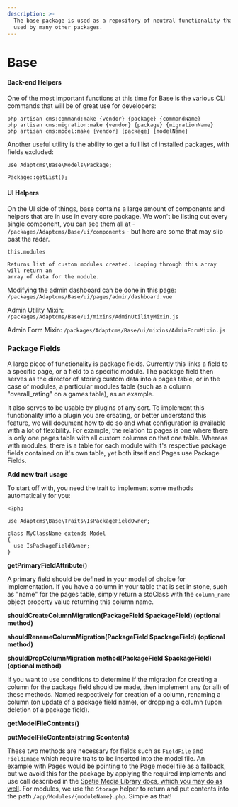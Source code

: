 ```yaml
---
description: >-
  The base package is used as a repository of neutral functionality that may be
  used by many other packages.
---
```


# Base

#### Back-end Helpers

One of the most important functions at this time for Base is the various CLI commands that will be of great use for developers:

```text
php artisan cms:command:make {vendor} {package} {commandName}
php artisan cms:migration:make {vendor} {package} {migrationName}
php artisan cms:model:make {vendor} {package} {modelName}
```

Another useful utility is the ability to get a full list of installed packages, with fields excluded:

```text
use Adaptcms\Base\Models\Package;

Package::getList();
```

#### UI Helpers

On the UI side of things, base contains a large amount of components and helpers that are in use in every core package. We won't be listing out every single component, you can see them all at - `/packages/Adaptcms/Base/ui/components` - but here are some that may slip past the radar.

```text
this.modules

Returns list of custom modules created. Looping through this array will return an
array of data for the module.
```

Modifying the admin dashboard can be done in this page: `/packages/Adaptcms/Base/ui/pages/admin/dashboard.vue` 

Admin Utility Mixin: `/packages/Adaptcms/Base/ui/mixins/AdminUtilityMixin.js`

Admin Form Mixin: `/packages/Adaptcms/Base/ui/mixins/AdminFormMixin.js`

### Package Fields

A large piece of functionality is package fields. Currently this links a field to a specific page, or a field to a specific module. The package field then serves as the director of storing custom data into a pages table, or in the case of modules, a particular modules table \(such as a column "overall\_rating" on a games table\), as an example.

It also serves to be usable by plugins of any sort. To implement this functionality into a plugin you are creating, or better understand this feature, we will document how to do so and what configuration is available with a lot of flexibility. For example, the relation to pages is one where there is only one pages table with all custom columns on that one table. Whereas with modules, there is a table for each module with it's respective package fields contained on it's own table, yet both itself and Pages use Package Fields.

**Add new trait usage**

To start off with, you need the trait to implement some methods automatically for you:

```text
<?php

use Adaptcms\Base\Traits\IsPackageFieldOwner;

class MyClassName extends Model
{
  use IsPackageFieldOwner;
}
```

**getPrimaryFieldAttribute\(\)**

A primary field should be defined in your model of choice for implementation. If you have a column in your table that is set in stone, such as "name" for the pages table, simply return a stdClass with the `column_name` object property value returning this column name.

**shouldCreateColumnMigration\(PackageField $packageField\) \(optional method\)**

**shouldRenameColumnMigration\(PackageField $packageField\) \(optional method\)**

**shouldDropColumnMigration** **method\(PackageField $packageField\) \(optional method\)**

If you want to use conditions to determine if the migration for creating a column for the package field should be made, then implement any \(or all\) of these methods. Named respectively for creation of a column, renaming a column \(on update of a package field name\), or dropping a column \(upon deletion of a package field\).

**getModelFileContents\(\)**

**putModelFileContents\(string $contents\)**

These two methods are necessary for fields such as `FieldFile` and `FieldImage` which require traits to be inserted into the model file. An example with Pages would be pointing to the Page model file as a fallback, but we avoid this for the package by applying the required implements and use call described in the [Spatie Media Library docs, which you may do as well](https://docs.spatie.be/laravel-medialibrary/v8/basic-usage/preparing-your-model/). For modules, we use the `Storage` helper to return and put contents into the path `/app/Modules/{moduleName}.php`. Simple as that!

